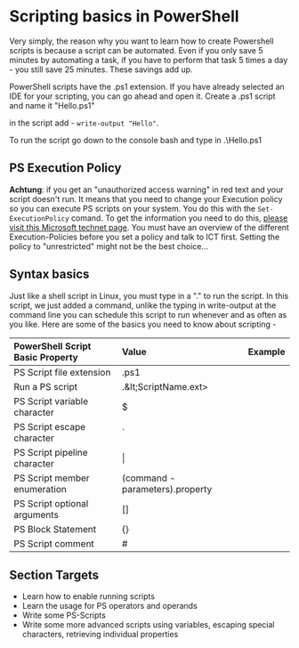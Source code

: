 # Scripting basics in PowerShell

Very simply, the reason why you want to learn how to create Powershell scripts is because a script can be automated. Even if you only save 5 minutes by automating a task, if you have to perform that task 5 times a day - you still save 25 minutes. These savings add up.

PowerShell scripts have the .ps1 extension. If you have already selected an IDE for your scripting, you can go ahead and open it. Create a .ps1 script and name it "Hello.ps1"

in the script add - `write-output "Hello"`.

To run the script go down to the console bash and type in .\Hello.ps1

## PS Execution Policy

**Achtung**: if you get an "unauthorized access warning" in red text and your script doesn't run. It means that you need to change your Execution policy so you can execute PS scripts on your system. You do this with the `Set-ExecutionPolicy` comand. To get the information you need to do this, [please visit this Microsoft technet page](https://technet.microsoft.com/en-us/library/ee176961.aspx). You must have an overview of the different Execution-Policies before you set a policy and talk to ICT first. Setting the policy to "unrestricted" might not be the best choice...

## Syntax basics

Just like a shell script in Linux, you must type in a ".\" to run the script. In this script, we just added a command, unlike the typing in write-output at the command line you can schedule this script to run whenever and as often as you like. Here are some of the basics you need to know about scripting -

| PowerShell Script Basic Property | Value | Example |
| :--- | :--- | :--- |
| PS Script file extension | .ps1 |  |
| Run a PS script | .\&lt;ScriptName.ext&gt; |  |
| PS Script variable character | $ |  |
| PS Script escape character | \` |  |
| PS Script pipeline character | \| |  |
| PS Script member enumeration | \(command -parameters\).property |  |
| PS Script optional arguments | \[\] |  |
| PS Block Statement | {} |  |
| PS Script comment | \# |  |

## Section Targets

* Learn how to enable running scripts
* Learn the usage for PS operators and operands
* Write some PS-Scripts
* Write some more advanced scripts using variables, escaping special characters, retrieving individual properties



